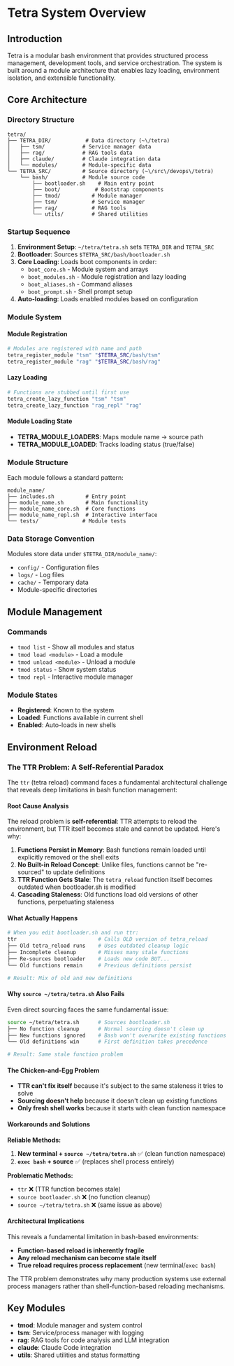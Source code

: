# Tetra System Overview

## Introduction

Tetra is a modular bash environment that provides structured process management, development tools, and service orchestration. The system is built around a module architecture that enables lazy loading, environment isolation, and extensible functionality.

## Core Architecture

### Directory Structure
```
tetra/
├── TETRA_DIR/           # Data directory (~\/tetra)
│   ├── tsm/            # Service manager data
│   ├── rag/            # RAG tools data
│   ├── claude/         # Claude integration data
│   └── modules/        # Module-specific data
└── TETRA_SRC/          # Source directory (~\/src\/devops\/tetra)
    └── bash/           # Module source code
        ├── bootloader.sh    # Main entry point
        ├── boot/           # Bootstrap components
        ├── tmod/          # Module manager
        ├── tsm/           # Service manager
        ├── rag/           # RAG tools
        └── utils/         # Shared utilities
```

### Startup Sequence

1. **Environment Setup**: `~/tetra/tetra.sh` sets `TETRA_DIR` and `TETRA_SRC`
2. **Bootloader**: Sources `$TETRA_SRC/bash/bootloader.sh`
3. **Core Loading**: Loads boot components in order:
   - `boot_core.sh` - Module system and arrays
   - `boot_modules.sh` - Module registration and lazy loading
   - `boot_aliases.sh` - Command aliases
   - `boot_prompt.sh` - Shell prompt setup
4. **Auto-loading**: Loads enabled modules based on configuration

### Module System

#### Module Registration
```bash
# Modules are registered with name and path
tetra_register_module "tsm" "$TETRA_SRC/bash/tsm"
tetra_register_module "rag" "$TETRA_SRC/bash/rag"
```

#### Lazy Loading
```bash
# Functions are stubbed until first use
tetra_create_lazy_function "tsm" "tsm"
tetra_create_lazy_function "rag_repl" "rag"
```

#### Module Loading State
- **TETRA_MODULE_LOADERS**: Maps module name → source path
- **TETRA_MODULE_LOADED**: Tracks loading status (true/false)

### Module Structure

Each module follows a standard pattern:
```
module_name/
├── includes.sh          # Entry point
├── module_name.sh       # Main functionality
├── module_name_core.sh  # Core functions
├── module_name_repl.sh  # Interactive interface
└── tests/              # Module tests
```

### Data Storage Convention

Modules store data under `$TETRA_DIR/module_name/`:
- `config/` - Configuration files
- `logs/` - Log files
- `cache/` - Temporary data
- Module-specific directories

## Module Management

### Commands
- `tmod list` - Show all modules and status
- `tmod load <module>` - Load a module
- `tmod unload <module>` - Unload a module
- `tmod status` - Show system status
- `tmod repl` - Interactive module manager

### Module States
- **Registered**: Known to the system
- **Loaded**: Functions available in current shell
- **Enabled**: Auto-loads in new shells

## Environment Reload

### The TTR Problem: A Self-Referential Paradox

The `ttr` (tetra reload) command faces a fundamental architectural challenge that reveals deep limitations in bash function management:

#### Root Cause Analysis
The reload problem is **self-referential**: TTR attempts to reload the environment, but TTR itself becomes stale and cannot be updated. Here's why:

1. **Functions Persist in Memory**: Bash functions remain loaded until explicitly removed or the shell exits
2. **No Built-in Reload Concept**: Unlike files, functions cannot be "re-sourced" to update definitions
3. **TTR Function Gets Stale**: The `tetra_reload` function itself becomes outdated when bootloader.sh is modified
4. **Cascading Staleness**: Old functions load old versions of other functions, perpetuating staleness

#### What Actually Happens

```bash
# When you edit bootloader.sh and run ttr:
ttr                          # Calls OLD version of tetra_reload
├── Old tetra_reload runs    # Uses outdated cleanup logic
├── Incomplete cleanup       # Misses many stale functions
├── Re-sources bootloader    # Loads new code BUT...
└── Old functions remain     # Previous definitions persist

# Result: Mix of old and new definitions
```

#### Why `source ~/tetra/tetra.sh` Also Fails

Even direct sourcing faces the same fundamental issue:

```bash
source ~/tetra/tetra.sh      # Sources bootloader.sh
├── No function cleanup      # Normal sourcing doesn't clean up
├── New functions ignored    # Bash won't overwrite existing functions
└── Old definitions win      # First definition takes precedence

# Result: Same stale function problem
```

#### The Chicken-and-Egg Problem

- **TTR can't fix itself** because it's subject to the same staleness it tries to solve
- **Sourcing doesn't help** because it doesn't clean up existing functions
- **Only fresh shell works** because it starts with clean function namespace

#### Workarounds and Solutions

**Reliable Methods:**
1. **New terminal + `source ~/tetra/tetra.sh`** ✅ (clean function namespace)
2. **`exec bash` + source** ✅ (replaces shell process entirely)

**Problematic Methods:**
- `ttr` ❌ (TTR function becomes stale)
- `source bootloader.sh` ❌ (no function cleanup)
- `source ~/tetra/tetra.sh` ❌ (same issue as above)

#### Architectural Implications

This reveals a fundamental limitation in bash-based environments:
- **Function-based reload is inherently fragile**
- **Any reload mechanism can become stale itself**
- **True reload requires process replacement** (new terminal/`exec bash`)

The TTR problem demonstrates why many production systems use external process managers rather than shell-function-based reloading mechanisms.

## Key Modules

- **tmod**: Module manager and system control
- **tsm**: Service/process manager with logging
- **rag**: RAG tools for code analysis and LLM integration
- **claude**: Claude Code integration
- **utils**: Shared utilities and status formatting